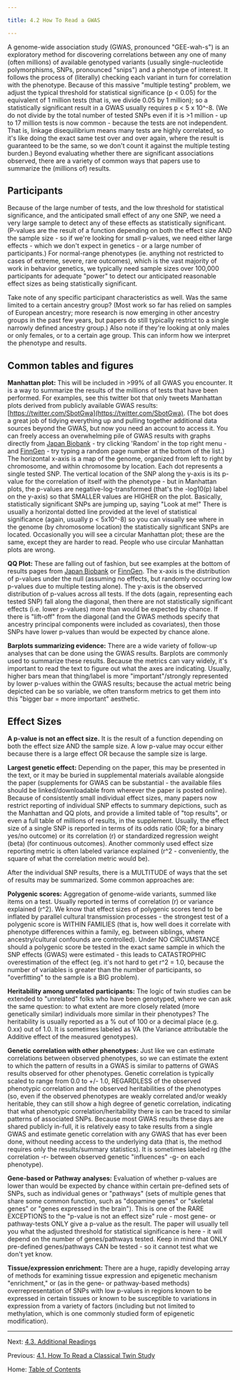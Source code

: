 ```yaml
---

title: 4.2 How To Read a GWAS

---
```


A genome-wide association study (GWAS, pronounced "GEE-wah-s") is an exploratory method for discovering correlations between any one of many (often millions) of available genotyped variants (usually single-nucleotide polymorphisms, SNPs, pronounced "snips") and a phenotype of interest. It follows the process of (literally) checking each variant in turn for correlation with the phenotype. Because of this massive "multiple testing" problem, we adjust the typical threshold for statistical significance (p < 0.05) for the equivalent of 1 million tests (that is, we divide 0.05 by 1 million); so a statistically significant result in a GWAS usually requires p < 5 x 10^-8. (We do not divide by the total number of tested SNPs even if it is >1 million - up to 17 million tests is now common - because the tests are not independent. That is, linkage disequilibrium means many tests are highly correlated, so it's like doing the exact same test over and over again, where the result is guaranteed to be the same, so we don't count it against the multiple testing burden.) Beyond evaluating whether there are significant associations observed, there are a variety of common ways that papers use to summarize the (millions of) results.

## Participants

Because of the large number of tests, and the low threshold for statistical significance, and the anticipated small effect of any one SNP, we need a very large sample to detect any of these effects as statistically significant. (P-values are the result of a function depending on both the effect size AND the sample size - so if we're looking for small p-values, we need either large effects - which we don't expect in genetics - or a large number of participants.) For normal-range phenotypes (ie. anything not restricted to cases of extreme, severe, rare outcomes), which is the vast majority of work in behavior genetics, we typically need sample sizes over 100,000 participants for adequate "power" to detect our anticipated reasonable effect sizes as being statistically significant.

Take note of any specific participant characteristics as well. Was the same limited to a certain ancestry group? (Most work so far has relied on samples of European ancestry; more research is now emerging in other ancestry groups in the past few years, but papers do still typically restrict to a single narrowly defined ancestry group.) Also note if they're looking at only males or only females, or to a certain age group. This can inform how we interpret the phenotype and results.

## Common tables and figures

**Manhattan plot:** This will be included in >99% of all GWAS you encounter. It is a way to summarize the results of the millions of tests that have been performed. For examples, see this twitter bot that only tweets Manhattan plots derived from publicly available GWAS results: [https://twitter.com/SbotGwa](https://twitter.com/SbotGwa). (The bot does a great job of tidying everything up and pulling together additional data sources beyond the GWAS, but now you need an account to access it. You can freely access an overwhelming pile of GWAS results with graphs directly from [Japan Biobank](https://pheweb.jp/) - try clicking 'Random' in the top right menu - and [FinnGen](https://r9.finngen.fi/) - try typing a random page number at the bottom of the list.) The horizontal x-axis is a map of the genome, organized from left to right by chromosome, and within chromosome by location. Each dot represents a single tested SNP. The vertical location of the SNP along the y-axis is its p-value for the correlation of itself with the phenotype - but in Manhattan plots, the p-values are negative-log-transformed (that's the -log10(p) label on the y-axis) so that SMALLER values are HIGHER on the plot. Basically, statistically significant SNPs are jumping up, saying "Look at me!" There is usually a horizontal dotted line provided at the level of statistical significance (again, usually p < 5x10^-8) so you can visually see where in the genome (by chromosome location) the statistically significant SNPs are located. Occasionally you will see a circular Manhattan plot; these are the same, except they are harder to read. People who use circular Manhattan plots are wrong.

**QQ Plot:** These are falling out of fashion, but see examples at the bottom of results pages from [Japan Biobank](https://pheweb.jp/) or [FinnGen](https://r9.finngen.fi/). The x-axis is the distribution of p-values under the null (assuming no effects, but randomly occurring low p-values due to multiple testing alone). The y-axis is the observed distribution of p-values across all tests. If the dots (again, representing each tested SNP) fall along the diagonal, then there are not statistically significant effects (i.e. lower p-values) more than would be expected by chance. If there is "lift-off" from the diagonal (and the GWAS methods specify that ancestry principal components were included as covariates), then those SNPs have lower p-values than would be expected by chance alone.

**Barplots summarizing evidence:** There are a wide variety of follow-up analyses that can be done using the GWAS results. Barplots are commonly used to summarize these results. Because the metrics can vary widely, it's important to read the text to figure out what the axes are indicating. Usually, higher bars mean that thing/label is more "important"/strongly represented by lower p-values within the GWAS results; because the actual metric being depicted can be so variable, we often transform metrics to get them into this "bigger bar = more important" aesthetic.

## Effect Sizes

**A p-value is not an effect size.** It is the result of a function depending on both the effect size AND the sample size. A low p-value may occur either because there is a large effect OR because the sample size is large.

**Largest genetic effect:** Depending on the paper, this may be presented in the text, or it may be buried in supplemental materials available alongside the paper (supplements for GWAS can be substantial - the available files should be linked/downloadable from wherever the paper is posted online). Because of consistently small individual effect sizes, many papers now restrict reporting of individual SNP effects to summary depictions, such as the Manhattan and QQ plots, and provide a limited table of "top results", or even a full table of millions of results, in the supplement. Usually, the effect size of a single SNP is reported in terms of its odds ratio (OR; for a binary yes/no outcome) or its correlation (r) or standardized regression weight (beta) (for continuous outcomes). Another commonly used effect size reporting metric is often labeled variance explained (r^2 - conveniently, the square of what the correlation metric would be).

After the individual SNP results, there is a MULTITUDE of ways that the set of results may be summarized. Some common approaches are:

**Polygenic scores:** Aggregation of genome-wide variants, summed like items on a test. Usually reported in terms of correlation (r) or variance explained (r^2). We know that effect sizes of polygenic scores tend to be inflated by parallel cultural transmission processes - the strongest test of a polygenic score is WITHIN FAMILIES (that is, how well does it correlate with phenotype differences within a family, eg. between siblings, where ancestry/cultural confounds are controlled). Under NO CIRCUMSTANCE should a polygenic score be tested in the exact same sample in which the SNP effects (GWAS) were estimated - this leads to CATASTROPHIC overestimation of the effect (eg. it's not hard to get r^2 = 1.0, because the number of variables is greater than the number of participants, so "overfitting" to the sample is a BIG problem).

**Heritability among unrelated participants:** The logic of twin studies can be extended to "unrelated" folks who have been genotyped, where we can ask the same question: to what extent are more closely related (more genetically similar) individuals more similar in their phenotypes? The heritability is usually reported as a % out of 100 or a decimal place (e.g. 0.xx) out of 1.0. It is sometimes labeled as VA (the Variance attributable the Additive effect of the measured genotypes).

**Genetic correlation with other phenotypes:** Just like we can estimate correlations between observed phenotypes, so we can estimate the extent to which the pattern of results in a GWAS is similar to patterns of GWAS results observed for other phenotypes. Genetic correlation is typically scaled to range from 0.0 to +/- 1.0, REGARDLESS of the observed phenotypic correlation and the observed heritabilities of the phenotypes (so, even if the observed phenotypes are weakly correlated and/or weakly heritable, they can still show a high degree of genetic correlation, indicating that what phenotypic correlation/heritability there is can be traced to similar patterns of associated SNPs. Because most GWAS results these days are shared publicly in-full, it is relatively easy to take results from a single GWAS and estimate genetic correlation with any GWAS that has ever been done, without needing access to the underlying data (that is, the method requires only the results/summary statistics). It is sometimes labeled rg (the correlation -r- between observed genetic "influences" -g- on each phenotype).

**Gene-based or Pathway analyses:** Evaluation of whether p-values are lower than would be expected by chance within certain pre-defined sets of SNPs, such as individual genes or "pathways" (sets of multiple genes that share some common function, such as "dopamine genes" or "skeletal genes" or "genes expressed in the brain"). This is one of the RARE EXCEPTIONS to the "p-value is not an effect size" rule - most gene- or pathway-tests ONLY give a p-value as the result. The paper will usually tell you what the adjusted threshold for statistical significance is here - it will depend on the number of genes/pathways tested. Keep in mind that ONLY pre-defined genes/pathways CAN be tested - so it cannot test what we don't yet know.

**Tissue/expression enrichment:** There are a huge, rapidly developing array of methods for examining tissue expression and epigenetic mechanism "enrichment," or (as in the gene- or pathway-based methods) overrepresentation of SNPs with low p-values in regions known to be expressed in certain tissues or known to be susceptible to variations in expression from a variety of factors (including but not limited to methylation, which is one commonly studied form of epigenetic modification).

--------

Next: [4.3. Additional Readings](4.3_readings.md)

Previous: [4.1. How To Read a Classical Twin Study](4.1_how_to_read_a_twin_study.md)

Home: [Table of Contents](../README.md)
